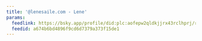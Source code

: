 ```yaml
---
title: '@lenesaile.com - Lene'
params:
  feedlink: https://bsky.app/profile/did:plc:aofepw2qldkjjrx43rclhprj/rss
  feedid: a674b6bd4896f9cd6d7379a373f15de1
---
```

